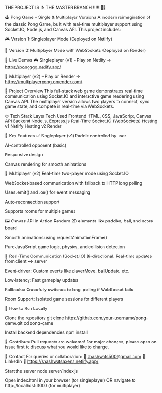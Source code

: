 THE PROJECT IS IN THE MASTER BRANCH !!!!!!👍🏻

🕹️ Pong Game – Single & Multiplayer Versions A modern reimagination of the classic Pong Game, built with real-time multiplayer support using Socket.IO, Node.js, and Canvas API. This project includes:

🎮 Version 1: Singleplayer Mode (Deployed on Netlify)

🤝 Version 2: Multiplayer Mode with WebSockets (Deployed on Render)

🔗 Live Demos 🎮 Singleplayer (v1) – Play on Netlify -> https://pongggg.netlify.app/

🤝 Multiplayer (v2) – Play on Render -> https://multiplayerpong.onrender.com/

🧠 Project Overview This full-stack web game demonstrates real-time communication using Socket.IO and interactive game rendering using Canvas API. The multiplayer version allows two players to connect, sync game state, and compete in real-time via WebSockets.

⚙️ Tech Stack Layer Tech Used Frontend HTML, CSS, JavaScript, Canvas API Backend Node.js, Express.js Real-Time Socket.IO (WebSockets) Hosting v1 Netlify Hosting v2 Render

🎯 Key Features ✅ Singleplayer (v1) Paddle controlled by user

AI-controlled opponent (basic)

Responsive design

Canvas rendering for smooth animations

🔄 Multiplayer (v2) Real-time two-player mode using Socket.IO

WebSocket-based communication with fallback to HTTP long polling

Uses .emit() and .on() for event messaging

Auto-reconnection support

Supports rooms for multiple games

🖼️ Canvas API in Action Renders 2D elements like paddles, ball, and score board

Smooth animations using requestAnimationFrame()

Pure JavaScript game logic, physics, and collision detection

🔌 Real-Time Communication (Socket.IO) Bi-directional: Real-time updates from client ↔ server

Event-driven: Custom events like playerMove, ballUpdate, etc.

Low-latency: Fast gameplay updates

Fallbacks: Gracefully switches to long-polling if WebSocket fails

Room Support: Isolated game sessions for different players

🚀 How to Run Locally

Clone the repository
git clone https://github.com/your-username/pong-game.git cd pong-game

Install backend dependencies
npm install

💬 Contribute Pull requests are welcome! For major changes, please open an issue first to discuss what you would like to change.

📧 Contact For queries or collaboration: 📮 shashwats500@gmail.com 🔗 LinkedIn 📁 https://shashwatsaxena.netlify.app/

Start the server
node server/index.js

Open index.html in your browser (for singleplayer)
OR navigate to http://localhost:3000 (for multiplayer)
